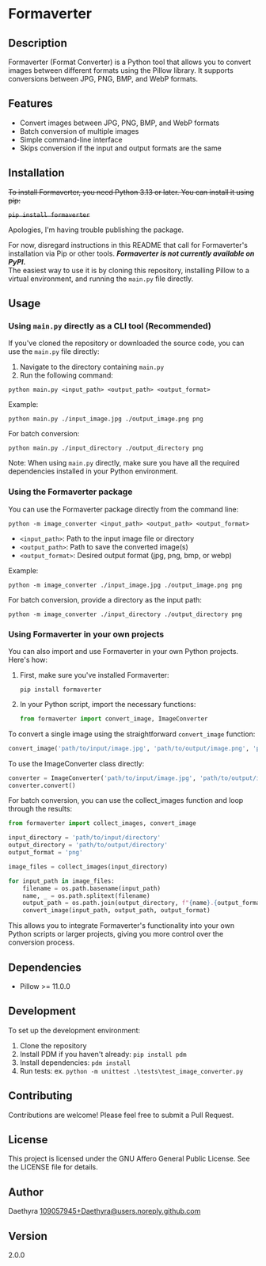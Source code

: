 # Formaverter

## Description
Formaverter (Format Converter) is a Python tool that allows you to convert images between different formats using the Pillow library. It supports conversions between JPG, PNG, BMP, and WebP formats.

## Features
- Convert images between JPG, PNG, BMP, and WebP formats
- Batch conversion of multiple images
- Simple command-line interface
- Skips conversion if the input and output formats are the same

## Installation

<s>
To install Formaverter, you need Python 3.13 or later. You can install it using pip:

`pip install formaverter`
</s>

Apologies, I'm having trouble publishing the package. 

For now, disregard instructions in this README that call for Formaverter's installation via Pip or other tools. ***Formaverter is not currently available on PyPI.*** \
The easiest way to use it is by cloning this repository, installing Pillow to a virtual environment, and running the `main.py` file directly.

## Usage

### Using `main.py` directly as a CLI tool (Recommended)

If you've cloned the repository or downloaded the source code, you can use the `main.py` file directly:

1. Navigate to the directory containing `main.py`
2. Run the following command:

`python main.py <input_path> <output_path> <output_format>`

Example:

`python main.py ./input_image.jpg ./output_image.png png`

For batch conversion:

`python main.py ./input_directory ./output_directory png`

Note: When using `main.py` directly, make sure you have all the required dependencies installed in your Python environment.

### Using the Formaverter package

You can use the Formaverter package directly from the command line:

`python -m image_converter <input_path> <output_path> <output_format>`

- `<input_path>`: Path to the input image file or directory
- `<output_path>`: Path to save the converted image(s)
- `<output_format>`: Desired output format (jpg, png, bmp, or webp)

Example:

`python -m image_converter ./input_image.jpg ./output_image.png png`

For batch conversion, provide a directory as the input path:

`python -m image_converter ./input_directory ./output_directory png`

### Using Formaverter in your own projects

You can also import and use Formaverter in your own Python projects. Here's how:

1. First, make sure you've installed Formaverter:

   `pip install formaverter`

2. In your Python script, import the necessary functions:

   ```python
   from formaverter import convert_image, ImageConverter
   ```

To convert a single image using the straightforward `convert_image` function:

```python
convert_image('path/to/input/image.jpg', 'path/to/output/image.png', 'png')
```

To use the ImageConverter class directly:

```python
converter = ImageConverter('path/to/input/image.jpg', 'path/to/output/image.png', 'png')
converter.convert()
```

For batch conversion, you can use the collect_images function and loop through the results:

```python
from formaverter import collect_images, convert_image
```

```python
input_directory = 'path/to/input/directory'
output_directory = 'path/to/output/directory'
output_format = 'png'

image_files = collect_images(input_directory)

for input_path in image_files:
    filename = os.path.basename(input_path)
    name, _ = os.path.splitext(filename)
    output_path = os.path.join(output_directory, f"{name}.{output_format}")
    convert_image(input_path, output_path, output_format)
```

This allows you to integrate Formaverter's functionality into your own Python scripts or larger projects, giving you more control over the conversion process.

## Dependencies
- Pillow >= 11.0.0

## Development
To set up the development environment:

1. Clone the repository
2. Install PDM if you haven't already: `pip install pdm`
3. Install dependencies: `pdm install`
4. Run tests: ex. `python -m unittest .\tests\test_image_converter.py`

## Contributing
Contributions are welcome! Please feel free to submit a Pull Request.

## License
This project is licensed under the GNU Affero General Public License. See the LICENSE file for details.

## Author
Daethyra <109057945+Daethyra@users.noreply.github.com>

## Version
2.0.0
